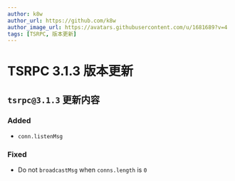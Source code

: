 ```yaml
---
author: k8w
author_url: https://github.com/k8w
author_image_url: https://avatars.githubusercontent.com/u/1681689?v=4
tags: [TSRPC, 版本更新]
---
```


# TSRPC 3.1.3 版本更新

## `tsrpc@3.1.3` 更新内容

### Added
- `conn.listenMsg`
### Fixed
- Do not `broadcastMsg` when `conns.length` is `0`

